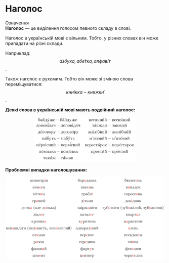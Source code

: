 # Наголос

<div class="eoz-wrap">
<span class="eoz">Означення</span>
<div class="eoz-text">
<b>Наголос</b> — це видiлення голосом певного складу в словi.
</div>
</div>

Наголос в українськiй мовi є вiльним. Тобто, у рiзних словах вiн може припадати на рiзнi склади.

Наприклад: *$$\acute{а}збука, аб\acute{е}тка, алфав\acute{і}т$$*.

Також наголос є рухомим. Тобто вiн може зi змiною слова перемiщуватися: *$$кн\acute{и}жка - книжк\acute{и}$$*.

<b>Деякi слова в українськiй мовi мають подвiйний наголос:</b>

<p align="center"><img width="320" class="image" src="../pics/1/pic2.png"/></p>

<b>Проблемнi випадки наголошування:</b>

<p align="center"><img width="600" class="image" src="../pics/1/pic3.png"/></p>


